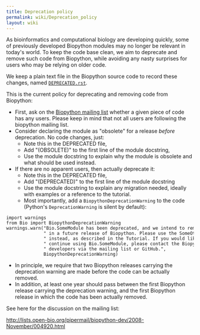 ```yaml
---
title: Deprecation policy
permalink: wiki/Deprecation_policy
layout: wiki
---
```


As bioinformatics and computational biology are developing quickly, some
of previously developed Biopython modules may no longer be relevant in
today's world. To keep the code base clean, we aim to deprecate and
remove such code from Biopython, while avoiding any nasty surprises for
users who may be relying on older code.

We keep a plain text file in the Biopython source code to record these
changes, named
[`DEPRECATED.rst`](http://github.com/biopython/biopython/blob/master/DEPRECATED.rst).

This is the current policy for deprecating and removing code from
Biopython:

-   First, ask on the [Biopython mailing list](Mailing_lists "wikilink")
    whether a given piece of code has any users. Please keep in mind that
    not all users are following the biopython mailing list.
-   Consider declaring the module as "obsolete" for a release
    *before* deprecation. No code changes, just:
    -   Note this in the DEPRECATED file,
    -   Add "(OBSOLETE)" to the first line of the module docstring,
    -   Use the module docstring to explain why the module is obsolete
        and what should be used instead.
-   If there are no apparent users, then actually deprecate it:
    -   Note this in the DEPRECATED file,
    -   Add "(DEPRECATED)" to the first line of the module docstring
    -   Use the module docstring to explain any migration needed,
        ideally with examples or a reference to the tutorial.
    -   Most importantly, add a ``BiopythonDeprecationWarning`` to the
        code (Python's ``DeprecationWarning`` is silent by default):

```
import warnings
from Bio import BiopythonDeprecationWarning
warnings.warn("Bio.SomeModule has been deprecated, and we intend to remove it"
              " in a future release of Biopython. Please use the SomeOtherModule"
              " instead, as described in the Tutorial. If you would like to"
              " continue using Bio.SomeModule, please contact the Biopython"
              " developers via the mailing list or GitHub.",
              BiopythonDeprecationWarning)
```

-   In principle, we require that two Biopython releases carrying the
    deprecation warning are made before the code can be
    actually removed.
-   In addition, at least one year should pass between the first
    Biopython release carrying the deprecation warning, and the first
    Biopython release in which the code has been actually removed.

See here for the discussion on the mailing list:

<http://lists.open-bio.org/pipermail/biopython-dev/2008-November/004920.html>
